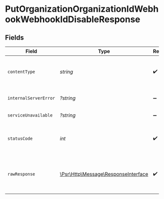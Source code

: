 # PutOrganizationOrganizationIdWebhookWebhookIdDisableResponse


## Fields

| Field                                                                                                        | Type                                                                                                         | Required                                                                                                     | Description                                                                                                  |
| ------------------------------------------------------------------------------------------------------------ | ------------------------------------------------------------------------------------------------------------ | ------------------------------------------------------------------------------------------------------------ | ------------------------------------------------------------------------------------------------------------ |
| `contentType`                                                                                                | *string*                                                                                                     | :heavy_check_mark:                                                                                           | HTTP response content type for this operation                                                                |
| `internalServerError`                                                                                        | *?string*                                                                                                    | :heavy_minus_sign:                                                                                           | **Internal Server Error**<br/>                                                                               |
| `serviceUnavailable`                                                                                         | *?string*                                                                                                    | :heavy_minus_sign:                                                                                           | **Service Unavailable**<br/>                                                                                 |
| `statusCode`                                                                                                 | *int*                                                                                                        | :heavy_check_mark:                                                                                           | HTTP response status code for this operation                                                                 |
| `rawResponse`                                                                                                | [\Psr\Http\Message\ResponseInterface](https://www.php-fig.org/psr/psr-7/#33-psrhttpmessageresponseinterface) | :heavy_check_mark:                                                                                           | Raw HTTP response; suitable for custom response parsing                                                      |